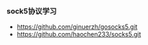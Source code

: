 ### sock5协议学习

* https://github.com/ginuerzh/gosocks5.git
* https://github.com/haochen233/socks5.git